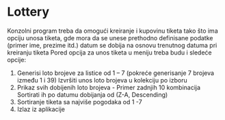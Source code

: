 # Lottery

Konzolni program treba da omogući kreiranje i kupovinu tiketa tako što ima opciju
unosa tiketa, gde mora da se unese prethodno definisane podatke (primer
ime, prezime itd.) datum se dobija na osnovu trenutnog datuma pri
kreiranju tiketa
Pored opcija za unos tiketa u meniju treba budu i sledeće opcije:
1. Generisi loto brojeve za listice od 1 – 7 (pokreće generisanje 7 brojeva
između 1 i 39) Izvršiti unos loto brojeva u kolekciju po izboru
2. Prikaz svih dobijenih loto brojeva - Primer zadnjih 10 kombinacija
Sortirati ih po datumu dobijanja od (Z-A, Descending)
3. Sortiranje tiketa sa najviše pogodaka od 1 -7
4. Izlaz iz aplikacije
